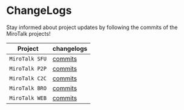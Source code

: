 # ChangeLogs

Stay informed about project updates by following the commits of the MiroTalk projects!

| Project      | changelogs                                                                  |
| ------------ | --------------------------------------------------------------------------- |
| `MiroTalk SFU` | [commits](https://github.com/miroslavpejic85/mirotalksfu/commits/main)      |
| `MiroTalk P2P` | [commits](https://github.com/miroslavpejic85/mirotalk/commits/master)         |
| `MiroTalk C2C` | [commits](https://github.com/miroslavpejic85/mirotalkc2c/commits/main)      |
| `MiroTalk BRO` | [commits](https://github.com/miroslavpejic85/mirotalkbro/commits/main)      |
| `MiroTalk WEB` | [commits](https://github.com/miroslavpejic85/mirotalkbro/commits/main) |
